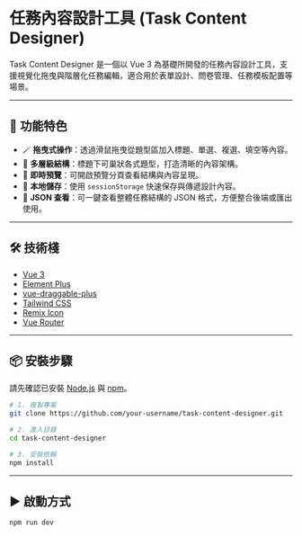 # 任務內容設計工具 (Task Content Designer)

Task Content Designer 是一個以 Vue 3 為基礎所開發的任務內容設計工具，支援視覺化拖曳與階層化任務編輯，適合用於表單設計、問卷管理、任務模板配置等場景。

---

## 🚀 功能特色

- 🪄 **拖曳式操作**：透過滑鼠拖曳從題型區加入標題、單選、複選、填空等內容。
- 🧱 **多層級結構**：標題下可巢狀各式題型，打造清晰的內容架構。
- 🧪 **即時預覽**：可開啟預覽分頁查看結構與內容呈現。
- 💾 **本地儲存**：使用 `sessionStorage` 快速保存與傳遞設計內容。
- 🧰 **JSON 查看**：可一鍵查看整體任務結構的 JSON 格式，方便整合後端或匯出使用。

---

## 🛠️ 技術棧

- [Vue 3](https://vuejs.org/)
- [Element Plus](https://element-plus.org/)
- [vue-draggable-plus](https://github.com/SortableJS/vue-draggable-next)
- [Tailwind CSS](https://tailwindcss.com/)
- [Remix Icon](https://remixicon.com/)
- [Vue Router](https://router.vuejs.org/)

---

## 📦 安裝步驟

請先確認已安裝 [Node.js](https://nodejs.org/) 與 [npm](https://www.npmjs.com/)。

```bash
# 1. 複製專案
git clone https://github.com/your-username/task-content-designer.git

# 2. 進入目錄
cd task-content-designer

# 3. 安裝依賴
npm install
```

---

## ▶️ 啟動方式

```bash
npm run dev
```
